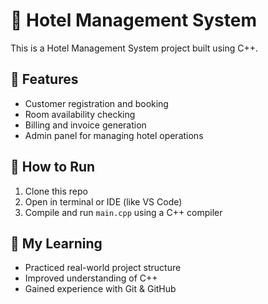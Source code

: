 # 🏨 Hotel Management System

This is a Hotel Management System project built using C++.

## 📂 Features
- Customer registration and booking
- Room availability checking
- Billing and invoice generation
- Admin panel for managing hotel operations

## 🚀 How to Run
1. Clone this repo
2. Open in terminal or IDE (like VS Code)
3. Compile and run `main.cpp` using a C++ compiler

## 🧠 My Learning
- Practiced real-world project structure
- Improved understanding of C++
- Gained experience with Git & GitHub
